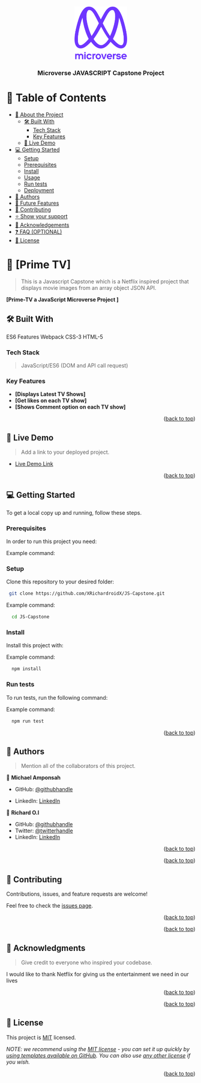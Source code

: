 <a name="readme-top"></a>

<!--
HOW TO USE:
This is an example of how you may give instructions on setting up your project locally.

Modify this file to match your project and remove sections that don't apply.

REQUIRED SECTIONS:
- Table of Contents
- About the Project
  - Built With
  - Live Demo
- Getting Started
- Authors
- Future Features
- Contributing
- Show your support
- Acknowledgements
- License

OPTIONAL SECTIONS:
- FAQ

After you're finished please remove all the comments and instructions!
-->

<div align="center">
  <!-- You are encouraged to replace this logo with your own! Otherwise you can also remove it. -->
  <img src="murple_logo.png" alt="logo" width="140"  height="auto" />
  <br/>

  <h3><b>Microverse JAVASCRIPT Capstone Project</b></h3>

</div>

<!-- TABLE OF CONTENTS -->

# 📗 Table of Contents

- [📖 About the Project](#about-project)
  - [🛠 Built With](#built-with)
    - [Tech Stack](#tech-stack)
    - [Key Features](#key-features)
  - [🚀 Live Demo](#live-demo)
- [💻 Getting Started](#getting-started)
  - [Setup](#setup)
  - [Prerequisites](#prerequisites)
  - [Install](#install)
  - [Usage](#usage)
  - [Run tests](#run-tests)
  - [Deployment](#triangular_flag_on_post-deployment)
- [👥 Authors](#authors)
- [🔭 Future Features](#future-features)
- [🤝 Contributing](#contributing)
- [⭐️ Show your support](#support)
- [🙏 Acknowledgements](#acknowledgements)
- [❓ FAQ (OPTIONAL)](#faq)
- [📝 License](#license)

<!-- PROJECT DESCRIPTION -->

# 📖 [Prime TV] <a name="about-project"></a>

> This is a Javascript Capstone which is a Netflix inspired project that displays movie images from an array object JSON API.

**[Prime-TV a JavaScript Microverse Project ]** 

## 🛠 Built With <a name="built-with"></a>
ES6 Features
Webpack
CSS-3
HTML-5
### Tech Stack <a name="tech-stack"></a>

> JavaScript/ES6 (DOM and API call request)

<!-- Features -->

### Key Features <a name="key-features"></a>

- **[Displays Latest TV Shows]**
- **[Get likes on each TV show]**
- **[Shows Comment option on each TV show]**

<p align="right">(<a href="#readme-top">back to top</a>)</p>

<!-- LIVE DEMO -->

## 🚀 Live Demo <a name="live-demo"></a>

> Add a link to your deployed project.

- [Live Demo Link](https://yourdeployedapplicationlink.com)

<p align="right">(<a href="#readme-top">back to top</a>)</p>

<!-- GETTING STARTED -->

## 💻 Getting Started <a name="getting-started"></a>

To get a local copy up and running, follow these steps.

### Prerequisites

In order to run this project you need:

Example command:


### Setup

Clone this repository to your desired folder:


```sh
 git clone https://github.com/XRichardroidX/JS-Capstone.git
```


Example command:

```sh
  cd JS-Capstone
```


### Install

Install this project with:

Example command:

```sh
  npm install
```

### Run tests

To run tests, run the following command:

Example command:

```sh
  npm run test
```

<p align="right">(<a href="#readme-top">back to top</a>)</p>

<!-- AUTHORS -->

## 👥 Authors <a name="authors"></a>

> Mention all of the collaborators of this project.

👤 **Michael Amponsah**

- GitHub: [@githubhandle](https://github.com/michaelamponsah)
<!-- - Twitter: [@twitterhandle](https://twitter.com/twitterhandle) -->
- LinkedIn: [LinkedIn](https://www.linkedin.com/in/mikeamponsah/)

👤 **Richard O.I**

- GitHub: [@githubhandle](https://github.com/XRichardroidX)
- Twitter: [@twitterhandle](https://twitter.com/RichardroiDX)
- LinkedIn: [LinkedIn](https://www.linkedin.com/in/richard-oguzie-ibeh-b4a975231/)

<p align="right">(<a href="#readme-top">back to top</a>)</p>

<p align="right">(<a href="#readme-top">back to top</a>)</p>

<!-- CONTRIBUTING -->

## 🤝 Contributing <a name="contributing"></a>

Contributions, issues, and feature requests are welcome!

Feel free to check the [issues page](https://github.com/XRichardroidX/JS-Capstone/issues).

<p align="right">(<a href="#readme-top">back to top</a>)</p>

<p align="right">(<a href="#readme-top">back to top</a>)</p>

<!-- ACKNOWLEDGEMENTS -->

## 🙏 Acknowledgments <a name="acknowledgements"></a>

> Give credit to everyone who inspired your codebase.

I would like to thank Netflix for giving us the entertainment we need in our lives

<p align="right">(<a href="#readme-top">back to top</a>)</p>

<p align="right">(<a href="#readme-top">back to top</a>)</p>

<!-- LICENSE -->

## 📝 License <a name="license"></a>

This project is [MIT](MIT.md) licensed.

_NOTE: we recommend using the [MIT license](https://choosealicense.com/licenses/mit/) - you can set it up quickly by [using templates available on GitHub](https://docs.github.com/en/communities/setting-up-your-project-for-healthy-contributions/adding-a-license-to-a-repository). You can also use [any other license](https://choosealicense.com/licenses/) if you wish._

<p align="right">(<a href="#readme-top">back to top</a>)</p>
